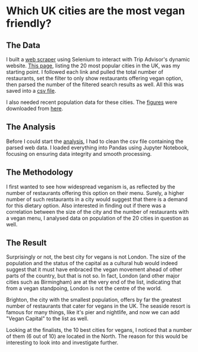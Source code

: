 # Which UK cities are the most vegan friendly?


## The Data

I built a [web scraper](https://github.com/juditjegaszabo/Trip_Advisor_Project/blob/main/selenium_webparser.py) using Selenium to interact with Trip Advisor's dynamic website. [This page](https://www.tripadvisor.co.uk/Restaurants-g186216-United_Kingdom.html), listing the 20 most popular cities in the UK, was my starting point. I followed each link and pulled the total number of restaurants, set the filter to only show restaurants offering vegan option, then parsed the number of the filtered search results as well. All this was saved into a [csv file](https://github.com/juditjegaszabo/Trip_Advisor_Project/blob/main/rest_data.csv).

I also needed recent population data for these cities. The [figures](https://github.com/juditjegaszabo/Trip_Advisor_Project/blob/main/populationdata.csv) were downloaded from [here](https://worldpopulationreview.com/countries/cities/united-kingdom).

## The Analysis

Before I could start the [analysis](https://github.com/juditjegaszabo/Trip_Advisor_Project/blob/main/analysis.ipynb), I had to clean the csv file containing the parsed web data. I loaded everything into Pandas using Jupyter Notebook, focusing on ensuring data integrity and smooth processing.

## The Methodology

I first wanted to see how widespread veganism is, as reflected by the number of restaurants offering this option on their menu. Surely, a higher number of such restaurants in a city would suggest that there is a demand for this dietary option. Also interested in finding out if there was a correlation between the size of the city and the number of restaurants with a vegan menu, I analysed data on population of the 20 cities in question as well.

## The Result

Surprisingly or not, the best city for vegans is not London. The size of the population and the status of the capital as a cultural hub would indeed suggest that it must have enbraced the vegan movement ahead of other parts of the country, but that is not so. In fact, London (and other major cities such as Birmingham) are at the very end of the list, indicating that from a vegan standpoing, London is not the centre of the world.

Brighton, the city with the smallest population, offers by far the greatest number of restaurants that cater for vegans in the UK. The seaside resort is famous for many things, like it's pier and nightlife, and now we can add "Vegan Capital" to the list as well.

Looking at the finalists, the 10 best cities for vegans, I noticed that a number of them (6 out of 10) are located in the North. The reason for this would be interesting to look into and investigate further.
